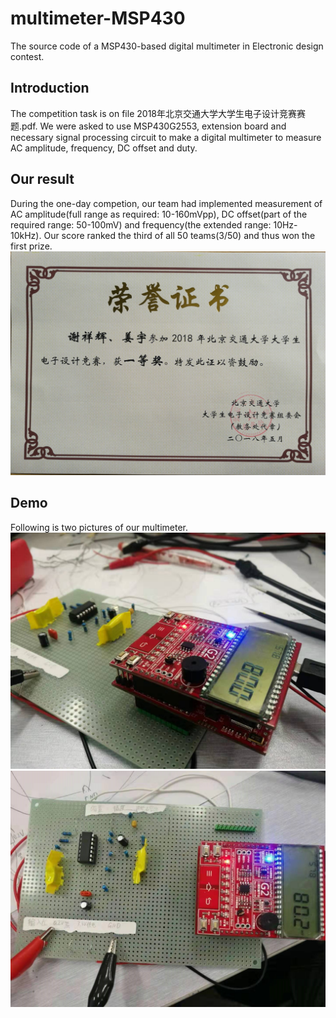 # multimeter-MSP430
The source code of a MSP430-based digital multimeter in Electronic design contest. 

## Introduction
The competition task is on file 2018年北京交通大学大学生电子设计竞赛赛题.pdf. We were asked to use MSP430G2553, extension board and necessary signal processing circuit to make a digital multimeter to measure AC amplitude, frequency, DC offset and duty. 

## Our result
During the one-day competion, our team had implemented measurement of AC amplitude(full range as required: 10-160mVpp), DC offset(part of the required range: 50-100mV) and frequency(the extended range: 10Hz-10kHz). Our score ranked the third of all 50 teams(3/50) and thus won the first prize. 
![certificate](figures/award-certificate.jpg)

## Demo
Following is two pictures of our multimeter. 
![demo1](figures/demo1.jpg)
![demo2](figures/demo2-copy.jpg)
